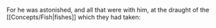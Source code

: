 For he was astonished, and all that were with him, at the draught of the [[Concepts/Fish\|fishes]] which they had taken:
